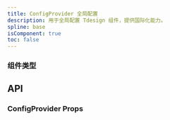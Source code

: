 ```yaml
---
title: ConfigProvider 全局配置
description: 用于全局配置 Tdesign 组件，提供国际化能力。
spline: base
isComponent: true
toc: false
---
```


### 组件类型


## API
### ConfigProvider Props

